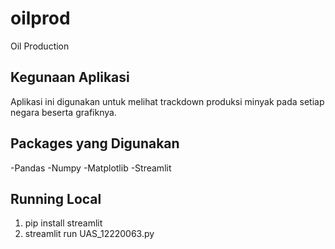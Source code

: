 # oilprod
Oil Production

## Kegunaan Aplikasi
Aplikasi ini digunakan untuk melihat trackdown produksi minyak pada setiap negara beserta grafiknya.

## Packages yang Digunakan
-Pandas
-Numpy
-Matplotlib
-Streamlit

## Running Local
1. pip install streamlit
2. streamlit run UAS_12220063.py
